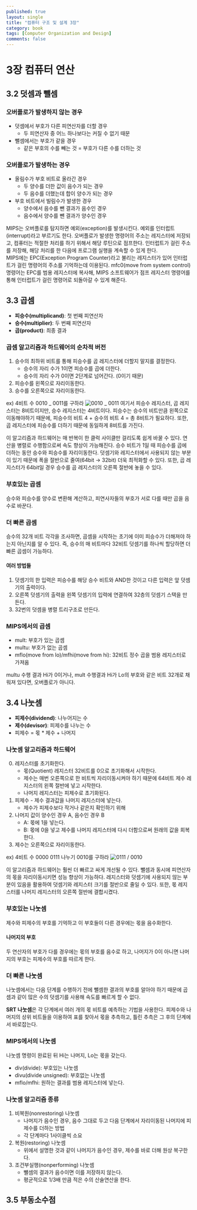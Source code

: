```yaml
---
published: true
layout: single
title: "컴퓨터 구조 및 설계 3장"
category: book
tags: [Computer Organization and Design]
comments: false
---
```


# 3장 컴퓨터 연산

## 3.2 덧셈과 뺄셈

### 오버플로가 발생하지 않는 경우

- 덧셈에서 부호가 다른 피연산자를 더할 경우
  - 두 피연산자 중 어느 하나보다는 커질 수 없기 때문
- 뺄셈에서는 부호가 같을 경우
  - 같은 부호의 수를 빼는 것 = 부호가 다른 수를 더하는 것

### 오버플로가 발생하는 경우

- 올림수가 부호 비트로 올라간 경우
  - 두 양수를 더한 값이 음수가 되는 경우
  - 두 음수를 더했는데 합이 양수가 되는 경우
- 부호 비트에서 빌림수가 발생한 경우
  - 양수에서 음수를 뺀 결과가 음수인 경우
  - 음수에서 양수를 뺀 결과가 양수인 경우

MIPS는 오버플로를 탐지하면 예외(exception)를 발생시킨다. 예외를 인터럽트(interrupt)라고 부르기도 한다. 오버플로가 발생한 명령어의 주소는 레지스터에 저장되고, 컴퓨터는 적절한 처리를 하기 위해서 해당 루틴으로 점프한다. 인터럽트가 걸린 주소를 저장해, 해당 처리를 한 다음에 프로그램 실행을 계속할 수 있게 한다.  
MIPS에는 EPC(Exception Program Counter)라고 불리는 레지스터가 있어 인터럽트가 걸린 명령어의 주소를 기억하는데 이용된다. mfc0(move from system control) 명령어는 EPC를 범용 레지스터에 복사해, MIPS 소프트웨어가 점프 레지스터 명령어를 통해 인터럽트가 걸린 명령어로 되돌아갈 수 있게 해준다.

## 3.3 곱셈

- **피승수(multiplicand)**: 첫 번째 피연산자
- **승수(multiplier)**: 두 번째 피연산자
- **곱(product)**: 최종 결과

### 곱셈 알고리즘과 하드웨어의 순차적 버전

1. 승수의 최하위 비트를 통해 피승수를 곱 레지스터에 더할지 말지를 결정한다.
   - 승수의 자리 수가 1이면 피승수를 곱에 더한다.
   - 승수의 자리 수가 0이면 2단계로 넘어간다. (0이기 때문)
2. 피승수를 왼쪽으로 자리이동한다.
3. 승수를 오른쪽으로 자리이동한다.

ex) 4비트 수 0010 _ 0011를 구하라
![0010 _ 0011](/assets/images/multiply_example.PNG)
여기서 피승수 레지스터, 곱 레지스터는 8비트이지만, 승수 레지스터는 4비트이다. 피승수는 승수의 비트만큼 왼쪽으로 이동해야하기 때문에, 피승수의 비트 4 + 승수의 비트 4 = 총 8비트가 필요하다. 또한, 곱 레지스터에 피승수를 더하기 때문에 동일하게 8비트를 가진다.

이 알고리즘과 하드웨어는 매 반복이 한 클럭 사이클만 걸리도록 쉽게 바꿀 수 있다. 연산을 병렬로 수행함으로써 속도 향상이 가능해진다. 승수 비트가 1일 때 피승수를 곱에 더하는 동안 승수와 피승수를 자리이동한다. 덧셈기와 레지스터에서 사용되지 않는 부분이 있기 때문에 폭을 절반으로 줄여(64bit -> 32bit) 더욱 최적화할 수 있다. 또한, 곱 레지스터가 64bit일 경우 승수를 곱 레지스터의 오른쪽 절반에 놓을 수 있다.

### 부호있는 곱셈

승수와 피승수를 양수로 변환해 계산하고, 피연사자들의 부호가 서로 다를 때만 곱을 음수로 바꾼다.

### 더 빠른 곱셈

승수의 32개 비트 각각을 조사하면, 곱셈을 시작하는 초기에 이미 피승수가 더해져야 하는지 아닌지를 알 수 있다. 즉, 승수의 매 비트마다 32비트 덧셈기를 하나씩 할당하면 더 빠른 곱셈이 가능하다.

#### 여러 방법들

1. 덧셈기의 한 입력은 피승수를 해당 승수 비트와 AND한 것이고 다른 입력은 앞 덧셈기의 출력이다.
2. 오른쪽 덧셈기의 출력을 왼쪽 덧셈기의 입력에 연결하여 32층의 덧셈기 스택을 만든다.
3. 32번의 덧셈을 병렬 트리구조로 만든다.

### MIPS에서의 곱셈

- mult: 부호가 있는 곱셈
- multu: 부호가 없는 곱셈
- mflo(move from lo)/mfhi(move from hi): 32비트 정수 곱을 범용 레지스터로 가져옴

multu 수행 결과 Hi가 0이거나, mult 수행결과 Hi가 Lo의 부호와 같은 비트 32개로 채워져 있다면, 오버플로가 아니다.

## 3.4 나눗셈

- **피제수(dividend)**: 나누어지는 수
- **제수(devisor)**: 피제수를 나누는 수
- 피제수 = 몫 \* 제수 + 나머지

### 나눗셈 알고리즘과 하드웨어

0. 레지스터를 초기화한다.
   - 몫(Quotient) 레지스터 32비트를 0으로 초기화해서 시작한다.
   - 제수는 매번 오른쪽으로 한 비트씩 자리이동시켜야 하기 때문에 64비트 제수 레지스터의 왼쪽 절반에 넣고 시작한다.
   - 나머지 레지스터는 피제수로 초기화된다.
1. 피제수 - 제수 결과값을 나머지 레지스터에 넣는다.
   - 제수가 피제수보다 작거나 같은지 확인하기 위해
1. 나머지 값이 양수인 경우 A, 음수인 경우 B
   - A: 몫에 1을 넣는다.
   - B: 몫에 0을 넣고 제수를 나머지 레지스터에 다시 더함으로써 원래의 값을 회복한다.
1. 제수는 오른쪽으로 자리이동한다.

ex) 4비트 수 0000 0111 나누기 0010를 구하라
![0111 / 0010](/assets/images/divide_example.PNG)

이 알고리즘과 하드웨어는 훨씬 더 빠르고 싸게 개선될 수 있다. 뺄셈과 동시에 피연산자의 몫을 자리이동시키면 성능 향상이 가능하다. 레지스터와 덧셈기에 사용되지 않는 부분이 있음을 활용하여 덧셈기와 레지스터 크기를 절반으로 줄일 수 있다. 또한, 몫 레지스터를 나머지 레지스터의 오른쪽 절반에 결합시켰다.

### 부호있는 나눗셈

제수와 피제수의 부호를 기억하고 이 부호들이 다른 경우에는 몫을 음수화한다.

#### 나머지의 부호

두 연산자의 부호가 다를 경우에는 몫의 부호를 음수로 하고, 나머지가 0이 아니면 나머지의 부호는 피제수의 부호를 따르게 한다.

### 더 빠른 나눗셈

나눗셈에서는 다음 단계를 수행하기 전에 뺄셈한 결과의 부호를 알아야 하기 때문에 곱셈과 같이 많은 수의 덧셈기를 사용해 속도를 빠르게 할 수 없다.

**SRT 나눗셈**은 각 단계에서 여러 개의 몫 비트를 예측하는 기법을 사용한다. 피제수와 나머지의 상위 비트들을 이용하여 표를 찾아서 몫을 추측하고, 틀린 추측은 그 후의 단계에서 바로잡는다.

### MIPS에서의 나눗셈

나눗셈 명령이 완료된 뒤 Hi는 나머지, Lo는 몫을 갖는다.

- div(divide): 부호있는 나눗셈
- divu(divide unsigned): 부호없는 나눗셈
- mflo/mfhi: 원하는 결과를 범용 레지스터에 넣는다.

### 나눗셈 알고리즘 종류

1. 비복원(nonrestoring) 나눗셈
   - 나머지가 음수인 경우, 음수 그대로 두고 다음 단계에서 자리이동된 나머지에 피제수를 더하는 방법
   - 각 단계마다 1사이클씩 소요
2. 복원(restoring) 나눗셈
   - 위에서 설명한 것과 같이 나머지가 음수인 경우, 제수를 바로 더해 원상 복구한다.
3. 조건부실행(nonperforming) 나눗셈
   - 뺄셈의 결과가 음수이면 이를 저장하지 않는다.
   - 평균적으로 1/3배 만큼 적은 수의 산술연산을 한다.

## 3.5 부동소수점
